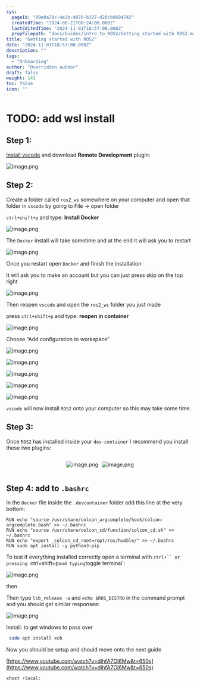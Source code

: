 ```yaml
---
sys:
  pageId: "89e0a78c-4e2b-4070-b327-d28cb0694742"
  createdTime: "2024-08-21T00:24:00.000Z"
  lastEditedTime: "2024-11-01T18:57:00.000Z"
  propFilepath: "docs/Guides/intro_to_ROS2/Getting started with ROS2.md"
title: "Getting started with ROS2"
date: "2024-11-01T18:57:00.000Z"
description: ""
tags:
  - "Onboarding"
author: "Overridden author"
draft: false
weight: 141
toc: false
icon: ""
---
```


# TODO: add wsl install

## Step 1:

[Install vscode](https://code.visualstudio.com/download) and download **Remote Development** plugin:

![image.png](https://prod-files-secure.s3.us-west-2.amazonaws.com/d518164a-d88e-44d1-a4ee-3adb3bd8bce0/efb52993-1881-4a40-b95e-6f020334f022/image.png?X-Amz-Algorithm=AWS4-HMAC-SHA256&X-Amz-Content-Sha256=UNSIGNED-PAYLOAD&X-Amz-Credential=ASIAZI2LB466XJUW3W3J%2F20250427%2Fus-west-2%2Fs3%2Faws4_request&X-Amz-Date=20250427T160837Z&X-Amz-Expires=3600&X-Amz-Security-Token=IQoJb3JpZ2luX2VjEMP%2F%2F%2F%2F%2F%2F%2F%2F%2F%2FwEaCXVzLXdlc3QtMiJHMEUCIHwa29pgZnZAsAVPWYzSjd%2Fl%2BfI4sv3XPPonBDzQe8MkAiEAhO4XIAij4dVc1j%2BWFko7qohNU1qJm1CnH9gQoJMt7vUq%2FwMIXBAAGgw2Mzc0MjMxODM4MDUiDPwIMoC%2BmzLZBET5IyrcA%2BirxGXAFEbyZDq2QkVj38D0iLhQLzLC31NcdXPsg%2BN4yB%2B%2BkxypZf1M52z8PQW%2FGlnlTbXWj3MNf%2FjYXfx8XtDIlbTR2m%2FBs%2B3UShwOlzGG8w1LERDwgOs0h%2BUXyqr1%2BfvLf4VWr%2BCcp2WcA9sFGS9uVsC0wnSSy0yPYzaiAQeOH2jkvN93q70NPRFSsn9RzNd687iIq6%2Br%2FcAq49o0ARtI%2BxE2C8lXa7qPfdNjwjEQyyzm8OR5bc%2BDphGRNWw2mvIZg2OshMLzaewk1IRheFgpI%2BWp7xRb3s11Sw2ZxtdQ%2FmviSy7GAqmomowSpPthqV4K6I5rEW03xb3G7KhVH7803oQ4hHrPnzrgdUPu3pDTBP%2FXuj5A5U1Wc2jkH5ugzS8cjWFsQWFRur6MEY4v61RfeDCzmEvPOhZ11uO06%2BrY8McqVi5NtN221eRAAfVsuBTTQ6N8Z2la39BrGFZNSVitHMA3NcQvKU%2FaBfTNzGcokXlgNhDTL8L1%2FokGXNljBSDlbUtDQEelLRNrhTplRyveomGhZUsVBVywW2MV%2FgcKJtbhY3EU%2BkDp%2Bxs3VgYa%2FPB0ehhrnZn7kizI6PS%2Bb%2FlsZq0X%2B8pVmxtnYuUwGZNLpJ2H1zWDk%2B3ON%2FWdMMyMuMAGOqUBi2C%2FI%2Bt0n7gMjyP0ycIxOnuE1AOhNDxVlAA83nXlTnJ%2F6gTsZSxqZkUCko%2BGUsu3FM6P%2FS7e%2FXyKCvqj06IAaevyJDJbAyp9AaZx6mDqsNVvNEEQs0lBLeH3oGBKOFOTvXlfUL0Hx%2Brq0ACieYiQXv76QFIerBQwjZwTTAhUk%2BSWltrI09rJLogL6v9ygQGlllg8PztqLYaWKCRJNqz01t8ftTvX&X-Amz-Signature=0123771f9ab7403eb36ec69a0446e203379cc763eeaa53e70462e9f42223eb19&X-Amz-SignedHeaders=host&x-id=GetObject)

## Step 2:

Create a folder called `ros2_ws` somewhere on your computer and open that folder in `vscode` by going to File → open folder 

`ctrl+shift+p` and type: **Install Docker**

![image.png](https://prod-files-secure.s3.us-west-2.amazonaws.com/d518164a-d88e-44d1-a4ee-3adb3bd8bce0/2269dc0e-1cd5-47ff-bceb-c04ad9b2eab0/image.png?X-Amz-Algorithm=AWS4-HMAC-SHA256&X-Amz-Content-Sha256=UNSIGNED-PAYLOAD&X-Amz-Credential=ASIAZI2LB466XJUW3W3J%2F20250427%2Fus-west-2%2Fs3%2Faws4_request&X-Amz-Date=20250427T160837Z&X-Amz-Expires=3600&X-Amz-Security-Token=IQoJb3JpZ2luX2VjEMP%2F%2F%2F%2F%2F%2F%2F%2F%2F%2FwEaCXVzLXdlc3QtMiJHMEUCIHwa29pgZnZAsAVPWYzSjd%2Fl%2BfI4sv3XPPonBDzQe8MkAiEAhO4XIAij4dVc1j%2BWFko7qohNU1qJm1CnH9gQoJMt7vUq%2FwMIXBAAGgw2Mzc0MjMxODM4MDUiDPwIMoC%2BmzLZBET5IyrcA%2BirxGXAFEbyZDq2QkVj38D0iLhQLzLC31NcdXPsg%2BN4yB%2B%2BkxypZf1M52z8PQW%2FGlnlTbXWj3MNf%2FjYXfx8XtDIlbTR2m%2FBs%2B3UShwOlzGG8w1LERDwgOs0h%2BUXyqr1%2BfvLf4VWr%2BCcp2WcA9sFGS9uVsC0wnSSy0yPYzaiAQeOH2jkvN93q70NPRFSsn9RzNd687iIq6%2Br%2FcAq49o0ARtI%2BxE2C8lXa7qPfdNjwjEQyyzm8OR5bc%2BDphGRNWw2mvIZg2OshMLzaewk1IRheFgpI%2BWp7xRb3s11Sw2ZxtdQ%2FmviSy7GAqmomowSpPthqV4K6I5rEW03xb3G7KhVH7803oQ4hHrPnzrgdUPu3pDTBP%2FXuj5A5U1Wc2jkH5ugzS8cjWFsQWFRur6MEY4v61RfeDCzmEvPOhZ11uO06%2BrY8McqVi5NtN221eRAAfVsuBTTQ6N8Z2la39BrGFZNSVitHMA3NcQvKU%2FaBfTNzGcokXlgNhDTL8L1%2FokGXNljBSDlbUtDQEelLRNrhTplRyveomGhZUsVBVywW2MV%2FgcKJtbhY3EU%2BkDp%2Bxs3VgYa%2FPB0ehhrnZn7kizI6PS%2Bb%2FlsZq0X%2B8pVmxtnYuUwGZNLpJ2H1zWDk%2B3ON%2FWdMMyMuMAGOqUBi2C%2FI%2Bt0n7gMjyP0ycIxOnuE1AOhNDxVlAA83nXlTnJ%2F6gTsZSxqZkUCko%2BGUsu3FM6P%2FS7e%2FXyKCvqj06IAaevyJDJbAyp9AaZx6mDqsNVvNEEQs0lBLeH3oGBKOFOTvXlfUL0Hx%2Brq0ACieYiQXv76QFIerBQwjZwTTAhUk%2BSWltrI09rJLogL6v9ygQGlllg8PztqLYaWKCRJNqz01t8ftTvX&X-Amz-Signature=74aca5d47c55324bfe3699755fe78b11b65e0d77b2a20906fcce0f10ef145600&X-Amz-SignedHeaders=host&x-id=GetObject)

The `Docker` install will take sometime and at the end it will ask you to restart

![image.png](https://prod-files-secure.s3.us-west-2.amazonaws.com/d518164a-d88e-44d1-a4ee-3adb3bd8bce0/ed233f78-be33-4b1f-b89c-9c346c0e961e/image.png?X-Amz-Algorithm=AWS4-HMAC-SHA256&X-Amz-Content-Sha256=UNSIGNED-PAYLOAD&X-Amz-Credential=ASIAZI2LB466XJUW3W3J%2F20250427%2Fus-west-2%2Fs3%2Faws4_request&X-Amz-Date=20250427T160837Z&X-Amz-Expires=3600&X-Amz-Security-Token=IQoJb3JpZ2luX2VjEMP%2F%2F%2F%2F%2F%2F%2F%2F%2F%2FwEaCXVzLXdlc3QtMiJHMEUCIHwa29pgZnZAsAVPWYzSjd%2Fl%2BfI4sv3XPPonBDzQe8MkAiEAhO4XIAij4dVc1j%2BWFko7qohNU1qJm1CnH9gQoJMt7vUq%2FwMIXBAAGgw2Mzc0MjMxODM4MDUiDPwIMoC%2BmzLZBET5IyrcA%2BirxGXAFEbyZDq2QkVj38D0iLhQLzLC31NcdXPsg%2BN4yB%2B%2BkxypZf1M52z8PQW%2FGlnlTbXWj3MNf%2FjYXfx8XtDIlbTR2m%2FBs%2B3UShwOlzGG8w1LERDwgOs0h%2BUXyqr1%2BfvLf4VWr%2BCcp2WcA9sFGS9uVsC0wnSSy0yPYzaiAQeOH2jkvN93q70NPRFSsn9RzNd687iIq6%2Br%2FcAq49o0ARtI%2BxE2C8lXa7qPfdNjwjEQyyzm8OR5bc%2BDphGRNWw2mvIZg2OshMLzaewk1IRheFgpI%2BWp7xRb3s11Sw2ZxtdQ%2FmviSy7GAqmomowSpPthqV4K6I5rEW03xb3G7KhVH7803oQ4hHrPnzrgdUPu3pDTBP%2FXuj5A5U1Wc2jkH5ugzS8cjWFsQWFRur6MEY4v61RfeDCzmEvPOhZ11uO06%2BrY8McqVi5NtN221eRAAfVsuBTTQ6N8Z2la39BrGFZNSVitHMA3NcQvKU%2FaBfTNzGcokXlgNhDTL8L1%2FokGXNljBSDlbUtDQEelLRNrhTplRyveomGhZUsVBVywW2MV%2FgcKJtbhY3EU%2BkDp%2Bxs3VgYa%2FPB0ehhrnZn7kizI6PS%2Bb%2FlsZq0X%2B8pVmxtnYuUwGZNLpJ2H1zWDk%2B3ON%2FWdMMyMuMAGOqUBi2C%2FI%2Bt0n7gMjyP0ycIxOnuE1AOhNDxVlAA83nXlTnJ%2F6gTsZSxqZkUCko%2BGUsu3FM6P%2FS7e%2FXyKCvqj06IAaevyJDJbAyp9AaZx6mDqsNVvNEEQs0lBLeH3oGBKOFOTvXlfUL0Hx%2Brq0ACieYiQXv76QFIerBQwjZwTTAhUk%2BSWltrI09rJLogL6v9ygQGlllg8PztqLYaWKCRJNqz01t8ftTvX&X-Amz-Signature=d417b3c3341644da5969ebeec067819539f7381c4d36c95fe64b1adc81b76e18&X-Amz-SignedHeaders=host&x-id=GetObject)

Once you restart open `Docker` and finish the installation

It will ask you to make an account but you can just press skip on the top right

![image.png](https://prod-files-secure.s3.us-west-2.amazonaws.com/d518164a-d88e-44d1-a4ee-3adb3bd8bce0/21010ad9-1659-4fd9-9f59-9932a09b2a3d/image.png?X-Amz-Algorithm=AWS4-HMAC-SHA256&X-Amz-Content-Sha256=UNSIGNED-PAYLOAD&X-Amz-Credential=ASIAZI2LB466XJUW3W3J%2F20250427%2Fus-west-2%2Fs3%2Faws4_request&X-Amz-Date=20250427T160837Z&X-Amz-Expires=3600&X-Amz-Security-Token=IQoJb3JpZ2luX2VjEMP%2F%2F%2F%2F%2F%2F%2F%2F%2F%2FwEaCXVzLXdlc3QtMiJHMEUCIHwa29pgZnZAsAVPWYzSjd%2Fl%2BfI4sv3XPPonBDzQe8MkAiEAhO4XIAij4dVc1j%2BWFko7qohNU1qJm1CnH9gQoJMt7vUq%2FwMIXBAAGgw2Mzc0MjMxODM4MDUiDPwIMoC%2BmzLZBET5IyrcA%2BirxGXAFEbyZDq2QkVj38D0iLhQLzLC31NcdXPsg%2BN4yB%2B%2BkxypZf1M52z8PQW%2FGlnlTbXWj3MNf%2FjYXfx8XtDIlbTR2m%2FBs%2B3UShwOlzGG8w1LERDwgOs0h%2BUXyqr1%2BfvLf4VWr%2BCcp2WcA9sFGS9uVsC0wnSSy0yPYzaiAQeOH2jkvN93q70NPRFSsn9RzNd687iIq6%2Br%2FcAq49o0ARtI%2BxE2C8lXa7qPfdNjwjEQyyzm8OR5bc%2BDphGRNWw2mvIZg2OshMLzaewk1IRheFgpI%2BWp7xRb3s11Sw2ZxtdQ%2FmviSy7GAqmomowSpPthqV4K6I5rEW03xb3G7KhVH7803oQ4hHrPnzrgdUPu3pDTBP%2FXuj5A5U1Wc2jkH5ugzS8cjWFsQWFRur6MEY4v61RfeDCzmEvPOhZ11uO06%2BrY8McqVi5NtN221eRAAfVsuBTTQ6N8Z2la39BrGFZNSVitHMA3NcQvKU%2FaBfTNzGcokXlgNhDTL8L1%2FokGXNljBSDlbUtDQEelLRNrhTplRyveomGhZUsVBVywW2MV%2FgcKJtbhY3EU%2BkDp%2Bxs3VgYa%2FPB0ehhrnZn7kizI6PS%2Bb%2FlsZq0X%2B8pVmxtnYuUwGZNLpJ2H1zWDk%2B3ON%2FWdMMyMuMAGOqUBi2C%2FI%2Bt0n7gMjyP0ycIxOnuE1AOhNDxVlAA83nXlTnJ%2F6gTsZSxqZkUCko%2BGUsu3FM6P%2FS7e%2FXyKCvqj06IAaevyJDJbAyp9AaZx6mDqsNVvNEEQs0lBLeH3oGBKOFOTvXlfUL0Hx%2Brq0ACieYiQXv76QFIerBQwjZwTTAhUk%2BSWltrI09rJLogL6v9ygQGlllg8PztqLYaWKCRJNqz01t8ftTvX&X-Amz-Signature=bcb305d12be47949dcfec8d647bef06896297206d844bb488d7dda075d8af574&X-Amz-SignedHeaders=host&x-id=GetObject)

Then reopen `vscode` and open the `ros2_ws` folder you just made

press `ctrl+shift+p` and type: **reopen in container**

![image.png](https://prod-files-secure.s3.us-west-2.amazonaws.com/d518164a-d88e-44d1-a4ee-3adb3bd8bce0/4e93b8c2-41ad-488c-8095-c74205196118/image.png?X-Amz-Algorithm=AWS4-HMAC-SHA256&X-Amz-Content-Sha256=UNSIGNED-PAYLOAD&X-Amz-Credential=ASIAZI2LB466XJUW3W3J%2F20250427%2Fus-west-2%2Fs3%2Faws4_request&X-Amz-Date=20250427T160837Z&X-Amz-Expires=3600&X-Amz-Security-Token=IQoJb3JpZ2luX2VjEMP%2F%2F%2F%2F%2F%2F%2F%2F%2F%2FwEaCXVzLXdlc3QtMiJHMEUCIHwa29pgZnZAsAVPWYzSjd%2Fl%2BfI4sv3XPPonBDzQe8MkAiEAhO4XIAij4dVc1j%2BWFko7qohNU1qJm1CnH9gQoJMt7vUq%2FwMIXBAAGgw2Mzc0MjMxODM4MDUiDPwIMoC%2BmzLZBET5IyrcA%2BirxGXAFEbyZDq2QkVj38D0iLhQLzLC31NcdXPsg%2BN4yB%2B%2BkxypZf1M52z8PQW%2FGlnlTbXWj3MNf%2FjYXfx8XtDIlbTR2m%2FBs%2B3UShwOlzGG8w1LERDwgOs0h%2BUXyqr1%2BfvLf4VWr%2BCcp2WcA9sFGS9uVsC0wnSSy0yPYzaiAQeOH2jkvN93q70NPRFSsn9RzNd687iIq6%2Br%2FcAq49o0ARtI%2BxE2C8lXa7qPfdNjwjEQyyzm8OR5bc%2BDphGRNWw2mvIZg2OshMLzaewk1IRheFgpI%2BWp7xRb3s11Sw2ZxtdQ%2FmviSy7GAqmomowSpPthqV4K6I5rEW03xb3G7KhVH7803oQ4hHrPnzrgdUPu3pDTBP%2FXuj5A5U1Wc2jkH5ugzS8cjWFsQWFRur6MEY4v61RfeDCzmEvPOhZ11uO06%2BrY8McqVi5NtN221eRAAfVsuBTTQ6N8Z2la39BrGFZNSVitHMA3NcQvKU%2FaBfTNzGcokXlgNhDTL8L1%2FokGXNljBSDlbUtDQEelLRNrhTplRyveomGhZUsVBVywW2MV%2FgcKJtbhY3EU%2BkDp%2Bxs3VgYa%2FPB0ehhrnZn7kizI6PS%2Bb%2FlsZq0X%2B8pVmxtnYuUwGZNLpJ2H1zWDk%2B3ON%2FWdMMyMuMAGOqUBi2C%2FI%2Bt0n7gMjyP0ycIxOnuE1AOhNDxVlAA83nXlTnJ%2F6gTsZSxqZkUCko%2BGUsu3FM6P%2FS7e%2FXyKCvqj06IAaevyJDJbAyp9AaZx6mDqsNVvNEEQs0lBLeH3oGBKOFOTvXlfUL0Hx%2Brq0ACieYiQXv76QFIerBQwjZwTTAhUk%2BSWltrI09rJLogL6v9ygQGlllg8PztqLYaWKCRJNqz01t8ftTvX&X-Amz-Signature=4682a7574fbbf32b264a6941fa90fa0f999946eb36f74bb99763b6b5200a695b&X-Amz-SignedHeaders=host&x-id=GetObject)

Choose “Add configuration to workspace”

![image.png](https://prod-files-secure.s3.us-west-2.amazonaws.com/d518164a-d88e-44d1-a4ee-3adb3bd8bce0/9560b282-5060-4989-ba37-97e7b2c22476/image.png?X-Amz-Algorithm=AWS4-HMAC-SHA256&X-Amz-Content-Sha256=UNSIGNED-PAYLOAD&X-Amz-Credential=ASIAZI2LB466XJUW3W3J%2F20250427%2Fus-west-2%2Fs3%2Faws4_request&X-Amz-Date=20250427T160837Z&X-Amz-Expires=3600&X-Amz-Security-Token=IQoJb3JpZ2luX2VjEMP%2F%2F%2F%2F%2F%2F%2F%2F%2F%2FwEaCXVzLXdlc3QtMiJHMEUCIHwa29pgZnZAsAVPWYzSjd%2Fl%2BfI4sv3XPPonBDzQe8MkAiEAhO4XIAij4dVc1j%2BWFko7qohNU1qJm1CnH9gQoJMt7vUq%2FwMIXBAAGgw2Mzc0MjMxODM4MDUiDPwIMoC%2BmzLZBET5IyrcA%2BirxGXAFEbyZDq2QkVj38D0iLhQLzLC31NcdXPsg%2BN4yB%2B%2BkxypZf1M52z8PQW%2FGlnlTbXWj3MNf%2FjYXfx8XtDIlbTR2m%2FBs%2B3UShwOlzGG8w1LERDwgOs0h%2BUXyqr1%2BfvLf4VWr%2BCcp2WcA9sFGS9uVsC0wnSSy0yPYzaiAQeOH2jkvN93q70NPRFSsn9RzNd687iIq6%2Br%2FcAq49o0ARtI%2BxE2C8lXa7qPfdNjwjEQyyzm8OR5bc%2BDphGRNWw2mvIZg2OshMLzaewk1IRheFgpI%2BWp7xRb3s11Sw2ZxtdQ%2FmviSy7GAqmomowSpPthqV4K6I5rEW03xb3G7KhVH7803oQ4hHrPnzrgdUPu3pDTBP%2FXuj5A5U1Wc2jkH5ugzS8cjWFsQWFRur6MEY4v61RfeDCzmEvPOhZ11uO06%2BrY8McqVi5NtN221eRAAfVsuBTTQ6N8Z2la39BrGFZNSVitHMA3NcQvKU%2FaBfTNzGcokXlgNhDTL8L1%2FokGXNljBSDlbUtDQEelLRNrhTplRyveomGhZUsVBVywW2MV%2FgcKJtbhY3EU%2BkDp%2Bxs3VgYa%2FPB0ehhrnZn7kizI6PS%2Bb%2FlsZq0X%2B8pVmxtnYuUwGZNLpJ2H1zWDk%2B3ON%2FWdMMyMuMAGOqUBi2C%2FI%2Bt0n7gMjyP0ycIxOnuE1AOhNDxVlAA83nXlTnJ%2F6gTsZSxqZkUCko%2BGUsu3FM6P%2FS7e%2FXyKCvqj06IAaevyJDJbAyp9AaZx6mDqsNVvNEEQs0lBLeH3oGBKOFOTvXlfUL0Hx%2Brq0ACieYiQXv76QFIerBQwjZwTTAhUk%2BSWltrI09rJLogL6v9ygQGlllg8PztqLYaWKCRJNqz01t8ftTvX&X-Amz-Signature=1f19e8cb8ca82693e922229bcb2c599660ab6997231ec4edb078b372ac32e9cd&X-Amz-SignedHeaders=host&x-id=GetObject)

![image.png](https://prod-files-secure.s3.us-west-2.amazonaws.com/d518164a-d88e-44d1-a4ee-3adb3bd8bce0/2ee63f81-886b-48e8-a553-dc6e5eac99e4/image.png?X-Amz-Algorithm=AWS4-HMAC-SHA256&X-Amz-Content-Sha256=UNSIGNED-PAYLOAD&X-Amz-Credential=ASIAZI2LB466XJUW3W3J%2F20250427%2Fus-west-2%2Fs3%2Faws4_request&X-Amz-Date=20250427T160837Z&X-Amz-Expires=3600&X-Amz-Security-Token=IQoJb3JpZ2luX2VjEMP%2F%2F%2F%2F%2F%2F%2F%2F%2F%2FwEaCXVzLXdlc3QtMiJHMEUCIHwa29pgZnZAsAVPWYzSjd%2Fl%2BfI4sv3XPPonBDzQe8MkAiEAhO4XIAij4dVc1j%2BWFko7qohNU1qJm1CnH9gQoJMt7vUq%2FwMIXBAAGgw2Mzc0MjMxODM4MDUiDPwIMoC%2BmzLZBET5IyrcA%2BirxGXAFEbyZDq2QkVj38D0iLhQLzLC31NcdXPsg%2BN4yB%2B%2BkxypZf1M52z8PQW%2FGlnlTbXWj3MNf%2FjYXfx8XtDIlbTR2m%2FBs%2B3UShwOlzGG8w1LERDwgOs0h%2BUXyqr1%2BfvLf4VWr%2BCcp2WcA9sFGS9uVsC0wnSSy0yPYzaiAQeOH2jkvN93q70NPRFSsn9RzNd687iIq6%2Br%2FcAq49o0ARtI%2BxE2C8lXa7qPfdNjwjEQyyzm8OR5bc%2BDphGRNWw2mvIZg2OshMLzaewk1IRheFgpI%2BWp7xRb3s11Sw2ZxtdQ%2FmviSy7GAqmomowSpPthqV4K6I5rEW03xb3G7KhVH7803oQ4hHrPnzrgdUPu3pDTBP%2FXuj5A5U1Wc2jkH5ugzS8cjWFsQWFRur6MEY4v61RfeDCzmEvPOhZ11uO06%2BrY8McqVi5NtN221eRAAfVsuBTTQ6N8Z2la39BrGFZNSVitHMA3NcQvKU%2FaBfTNzGcokXlgNhDTL8L1%2FokGXNljBSDlbUtDQEelLRNrhTplRyveomGhZUsVBVywW2MV%2FgcKJtbhY3EU%2BkDp%2Bxs3VgYa%2FPB0ehhrnZn7kizI6PS%2Bb%2FlsZq0X%2B8pVmxtnYuUwGZNLpJ2H1zWDk%2B3ON%2FWdMMyMuMAGOqUBi2C%2FI%2Bt0n7gMjyP0ycIxOnuE1AOhNDxVlAA83nXlTnJ%2F6gTsZSxqZkUCko%2BGUsu3FM6P%2FS7e%2FXyKCvqj06IAaevyJDJbAyp9AaZx6mDqsNVvNEEQs0lBLeH3oGBKOFOTvXlfUL0Hx%2Brq0ACieYiQXv76QFIerBQwjZwTTAhUk%2BSWltrI09rJLogL6v9ygQGlllg8PztqLYaWKCRJNqz01t8ftTvX&X-Amz-Signature=f579541129a0038db3e360afec37bb9336c0a89a588fe8e58a393253853d308a&X-Amz-SignedHeaders=host&x-id=GetObject)

![image.png](https://prod-files-secure.s3.us-west-2.amazonaws.com/d518164a-d88e-44d1-a4ee-3adb3bd8bce0/ae1580b2-b048-407e-aed9-b584224a7a04/image.png?X-Amz-Algorithm=AWS4-HMAC-SHA256&X-Amz-Content-Sha256=UNSIGNED-PAYLOAD&X-Amz-Credential=ASIAZI2LB466XJUW3W3J%2F20250427%2Fus-west-2%2Fs3%2Faws4_request&X-Amz-Date=20250427T160837Z&X-Amz-Expires=3600&X-Amz-Security-Token=IQoJb3JpZ2luX2VjEMP%2F%2F%2F%2F%2F%2F%2F%2F%2F%2FwEaCXVzLXdlc3QtMiJHMEUCIHwa29pgZnZAsAVPWYzSjd%2Fl%2BfI4sv3XPPonBDzQe8MkAiEAhO4XIAij4dVc1j%2BWFko7qohNU1qJm1CnH9gQoJMt7vUq%2FwMIXBAAGgw2Mzc0MjMxODM4MDUiDPwIMoC%2BmzLZBET5IyrcA%2BirxGXAFEbyZDq2QkVj38D0iLhQLzLC31NcdXPsg%2BN4yB%2B%2BkxypZf1M52z8PQW%2FGlnlTbXWj3MNf%2FjYXfx8XtDIlbTR2m%2FBs%2B3UShwOlzGG8w1LERDwgOs0h%2BUXyqr1%2BfvLf4VWr%2BCcp2WcA9sFGS9uVsC0wnSSy0yPYzaiAQeOH2jkvN93q70NPRFSsn9RzNd687iIq6%2Br%2FcAq49o0ARtI%2BxE2C8lXa7qPfdNjwjEQyyzm8OR5bc%2BDphGRNWw2mvIZg2OshMLzaewk1IRheFgpI%2BWp7xRb3s11Sw2ZxtdQ%2FmviSy7GAqmomowSpPthqV4K6I5rEW03xb3G7KhVH7803oQ4hHrPnzrgdUPu3pDTBP%2FXuj5A5U1Wc2jkH5ugzS8cjWFsQWFRur6MEY4v61RfeDCzmEvPOhZ11uO06%2BrY8McqVi5NtN221eRAAfVsuBTTQ6N8Z2la39BrGFZNSVitHMA3NcQvKU%2FaBfTNzGcokXlgNhDTL8L1%2FokGXNljBSDlbUtDQEelLRNrhTplRyveomGhZUsVBVywW2MV%2FgcKJtbhY3EU%2BkDp%2Bxs3VgYa%2FPB0ehhrnZn7kizI6PS%2Bb%2FlsZq0X%2B8pVmxtnYuUwGZNLpJ2H1zWDk%2B3ON%2FWdMMyMuMAGOqUBi2C%2FI%2Bt0n7gMjyP0ycIxOnuE1AOhNDxVlAA83nXlTnJ%2F6gTsZSxqZkUCko%2BGUsu3FM6P%2FS7e%2FXyKCvqj06IAaevyJDJbAyp9AaZx6mDqsNVvNEEQs0lBLeH3oGBKOFOTvXlfUL0Hx%2Brq0ACieYiQXv76QFIerBQwjZwTTAhUk%2BSWltrI09rJLogL6v9ygQGlllg8PztqLYaWKCRJNqz01t8ftTvX&X-Amz-Signature=056618b4ac8d2cce58bd1f2e60352c56b3fe9257f3eb29b030daf0c0692d170d&X-Amz-SignedHeaders=host&x-id=GetObject)

![image.png](https://prod-files-secure.s3.us-west-2.amazonaws.com/d518164a-d88e-44d1-a4ee-3adb3bd8bce0/53255b28-f75e-430f-b9e3-c0ac8577e42b/image.png?X-Amz-Algorithm=AWS4-HMAC-SHA256&X-Amz-Content-Sha256=UNSIGNED-PAYLOAD&X-Amz-Credential=ASIAZI2LB466XJUW3W3J%2F20250427%2Fus-west-2%2Fs3%2Faws4_request&X-Amz-Date=20250427T160837Z&X-Amz-Expires=3600&X-Amz-Security-Token=IQoJb3JpZ2luX2VjEMP%2F%2F%2F%2F%2F%2F%2F%2F%2F%2FwEaCXVzLXdlc3QtMiJHMEUCIHwa29pgZnZAsAVPWYzSjd%2Fl%2BfI4sv3XPPonBDzQe8MkAiEAhO4XIAij4dVc1j%2BWFko7qohNU1qJm1CnH9gQoJMt7vUq%2FwMIXBAAGgw2Mzc0MjMxODM4MDUiDPwIMoC%2BmzLZBET5IyrcA%2BirxGXAFEbyZDq2QkVj38D0iLhQLzLC31NcdXPsg%2BN4yB%2B%2BkxypZf1M52z8PQW%2FGlnlTbXWj3MNf%2FjYXfx8XtDIlbTR2m%2FBs%2B3UShwOlzGG8w1LERDwgOs0h%2BUXyqr1%2BfvLf4VWr%2BCcp2WcA9sFGS9uVsC0wnSSy0yPYzaiAQeOH2jkvN93q70NPRFSsn9RzNd687iIq6%2Br%2FcAq49o0ARtI%2BxE2C8lXa7qPfdNjwjEQyyzm8OR5bc%2BDphGRNWw2mvIZg2OshMLzaewk1IRheFgpI%2BWp7xRb3s11Sw2ZxtdQ%2FmviSy7GAqmomowSpPthqV4K6I5rEW03xb3G7KhVH7803oQ4hHrPnzrgdUPu3pDTBP%2FXuj5A5U1Wc2jkH5ugzS8cjWFsQWFRur6MEY4v61RfeDCzmEvPOhZ11uO06%2BrY8McqVi5NtN221eRAAfVsuBTTQ6N8Z2la39BrGFZNSVitHMA3NcQvKU%2FaBfTNzGcokXlgNhDTL8L1%2FokGXNljBSDlbUtDQEelLRNrhTplRyveomGhZUsVBVywW2MV%2FgcKJtbhY3EU%2BkDp%2Bxs3VgYa%2FPB0ehhrnZn7kizI6PS%2Bb%2FlsZq0X%2B8pVmxtnYuUwGZNLpJ2H1zWDk%2B3ON%2FWdMMyMuMAGOqUBi2C%2FI%2Bt0n7gMjyP0ycIxOnuE1AOhNDxVlAA83nXlTnJ%2F6gTsZSxqZkUCko%2BGUsu3FM6P%2FS7e%2FXyKCvqj06IAaevyJDJbAyp9AaZx6mDqsNVvNEEQs0lBLeH3oGBKOFOTvXlfUL0Hx%2Brq0ACieYiQXv76QFIerBQwjZwTTAhUk%2BSWltrI09rJLogL6v9ygQGlllg8PztqLYaWKCRJNqz01t8ftTvX&X-Amz-Signature=7d8362277e147a305024205ed60232db2b1a5b6facc30c5c0d8f9bdc8a959b9f&X-Amz-SignedHeaders=host&x-id=GetObject)

![image.png](https://prod-files-secure.s3.us-west-2.amazonaws.com/d518164a-d88e-44d1-a4ee-3adb3bd8bce0/7c562767-5af9-4ffb-97d1-327bcdf4ee00/image.png?X-Amz-Algorithm=AWS4-HMAC-SHA256&X-Amz-Content-Sha256=UNSIGNED-PAYLOAD&X-Amz-Credential=ASIAZI2LB466XJUW3W3J%2F20250427%2Fus-west-2%2Fs3%2Faws4_request&X-Amz-Date=20250427T160837Z&X-Amz-Expires=3600&X-Amz-Security-Token=IQoJb3JpZ2luX2VjEMP%2F%2F%2F%2F%2F%2F%2F%2F%2F%2FwEaCXVzLXdlc3QtMiJHMEUCIHwa29pgZnZAsAVPWYzSjd%2Fl%2BfI4sv3XPPonBDzQe8MkAiEAhO4XIAij4dVc1j%2BWFko7qohNU1qJm1CnH9gQoJMt7vUq%2FwMIXBAAGgw2Mzc0MjMxODM4MDUiDPwIMoC%2BmzLZBET5IyrcA%2BirxGXAFEbyZDq2QkVj38D0iLhQLzLC31NcdXPsg%2BN4yB%2B%2BkxypZf1M52z8PQW%2FGlnlTbXWj3MNf%2FjYXfx8XtDIlbTR2m%2FBs%2B3UShwOlzGG8w1LERDwgOs0h%2BUXyqr1%2BfvLf4VWr%2BCcp2WcA9sFGS9uVsC0wnSSy0yPYzaiAQeOH2jkvN93q70NPRFSsn9RzNd687iIq6%2Br%2FcAq49o0ARtI%2BxE2C8lXa7qPfdNjwjEQyyzm8OR5bc%2BDphGRNWw2mvIZg2OshMLzaewk1IRheFgpI%2BWp7xRb3s11Sw2ZxtdQ%2FmviSy7GAqmomowSpPthqV4K6I5rEW03xb3G7KhVH7803oQ4hHrPnzrgdUPu3pDTBP%2FXuj5A5U1Wc2jkH5ugzS8cjWFsQWFRur6MEY4v61RfeDCzmEvPOhZ11uO06%2BrY8McqVi5NtN221eRAAfVsuBTTQ6N8Z2la39BrGFZNSVitHMA3NcQvKU%2FaBfTNzGcokXlgNhDTL8L1%2FokGXNljBSDlbUtDQEelLRNrhTplRyveomGhZUsVBVywW2MV%2FgcKJtbhY3EU%2BkDp%2Bxs3VgYa%2FPB0ehhrnZn7kizI6PS%2Bb%2FlsZq0X%2B8pVmxtnYuUwGZNLpJ2H1zWDk%2B3ON%2FWdMMyMuMAGOqUBi2C%2FI%2Bt0n7gMjyP0ycIxOnuE1AOhNDxVlAA83nXlTnJ%2F6gTsZSxqZkUCko%2BGUsu3FM6P%2FS7e%2FXyKCvqj06IAaevyJDJbAyp9AaZx6mDqsNVvNEEQs0lBLeH3oGBKOFOTvXlfUL0Hx%2Brq0ACieYiQXv76QFIerBQwjZwTTAhUk%2BSWltrI09rJLogL6v9ygQGlllg8PztqLYaWKCRJNqz01t8ftTvX&X-Amz-Signature=c11add1e7db21db01254f23c09443ecf11db925347856e70a4d39af0626ff73d&X-Amz-SignedHeaders=host&x-id=GetObject)

`vscode` will now install `ROS2` onto your computer so this may take some time.

## Step 3:

Once `ROS2` has installed inside your `dev-container` I recommend you install these two plugins:

<div style="display: flex;flex-direction: row; column-gap:10px; max-width: 630px;justify-content: center;">
<div>

![image.png](https://prod-files-secure.s3.us-west-2.amazonaws.com/d518164a-d88e-44d1-a4ee-3adb3bd8bce0/3fc3d550-5a54-4ba1-ba6b-faa01cdb7369/image.png?X-Amz-Algorithm=AWS4-HMAC-SHA256&X-Amz-Content-Sha256=UNSIGNED-PAYLOAD&X-Amz-Credential=ASIAZI2LB4664C2CZKLI%2F20250427%2Fus-west-2%2Fs3%2Faws4_request&X-Amz-Date=20250427T160842Z&X-Amz-Expires=3600&X-Amz-Security-Token=IQoJb3JpZ2luX2VjEMP%2F%2F%2F%2F%2F%2F%2F%2F%2F%2FwEaCXVzLXdlc3QtMiJHMEUCIHGPbKQDl0xzHUt8A1YJ0JMHBwqXvPdb7RK%2F4MbxLV6IAiEA1%2F%2BoPErHKndrkv22W7pqCpdZr6nnyoydv3vIqUiiXeEq%2FwMIWxAAGgw2Mzc0MjMxODM4MDUiDJofsF3PJ7M8NeZusircA%2BI15cKAjYg8w9KG%2BKEjzlgeKTUZqBncJXw2OH4VTF8J1a4fud5yMSMxD%2B1xmB8M%2F7guThnfdK244ZQa1VRt6UEklgZdMek4LpfiDXHqh6oPmXAibuLzodmw944d8yWA%2Bgwqll8NHYSYkbYfQlaVWxxeXfY%2Bdls%2BMahSEBeEqQ4icvnLUeJQxQNoI8NO%2Ba0nlLNwg9ZAF%2BGsfHvy8Mtu86zfL1ZfzZae1UQmR2hAWFjqKBKBicMJ%2FqA1wEAwxpqMkzm2LRUozqHVF7VJ%2FtRhGOiUc00ukIwLOWatsORIP21toBHGQXr72UYcDhpkKlHBW8TwkHQ%2Fl1MvzF8978BnRE6qLq48IQZpEjWZ3RM%2BIz921wIKtaCvs3wTKBN7E0iAXEao036wnoAVFn1j6KMIoGT6SXO6MOWhE5n2FqP7jt%2BfvZWLe7dVWzJsIaE1nX9BV04nYtEKt9awZzexsuOA5OHn7l1i7kArSab7YEeYSn3TNA6%2FzOZoyMRf%2BDIIHEH9Fjhy4met%2Bh6ivxv4EcbTSJ4atOHNZ6Ufuc44rCyc7nWepPYCS9P7%2BfxYjOjzontuIjG6pqS8Xgu8xDwGuKoFPwJfA%2BVlZ4S%2BXogAmOx%2BDQXViMeV5iRbnUdmzoxxMPyLuMAGOqUBGH4BUTujF83REE971o2lTcg75HFAm8lm8kXYxxxyairGBxGMroPxu9zA%2FmtnNBUybgu1sWmPB1Rs4Q4Zh39puQlyil4ry4XLvHqx8ovVRnZmjo92o%2BtHWSL9mp84GqT4iaL3k54OcpZPYuuGfAaXWf33yKxIo2ZpuYRWy4N51%2FzRFtXsc3aHADz1DbpWMoMPZqzIX5TqMns7JgWPvMCRf3IGSA0b&X-Amz-Signature=85a443a47f729ff64a72e0887a2784f26d800e4ed546f9e367e42efc764f936c&X-Amz-SignedHeaders=host&x-id=GetObject)

</div>
<div>

![image.png](https://prod-files-secure.s3.us-west-2.amazonaws.com/d518164a-d88e-44d1-a4ee-3adb3bd8bce0/d994cc66-13c2-4093-a5a3-f84cf4601a82/image.png?X-Amz-Algorithm=AWS4-HMAC-SHA256&X-Amz-Content-Sha256=UNSIGNED-PAYLOAD&X-Amz-Credential=ASIAZI2LB466Q3PQN6EX%2F20250427%2Fus-west-2%2Fs3%2Faws4_request&X-Amz-Date=20250427T160842Z&X-Amz-Expires=3600&X-Amz-Security-Token=IQoJb3JpZ2luX2VjEMP%2F%2F%2F%2F%2F%2F%2F%2F%2F%2FwEaCXVzLXdlc3QtMiJGMEQCIH%2Bc1yyUsqTqsU1cGfAJ2oUiLnLA6LG19RyBDvxkeQB8AiBCz2g3y3IBAl%2BKH7%2Bp6DqbROY2nE5syukjNfjBVe%2Bfqyr%2FAwhcEAAaDDYzNzQyMzE4MzgwNSIM%2BRUCgu9D634tr0LdKtwDQog79sfw7feh8w7CjYMzspdV1pB3zUTU2XrmlP8Qi8o4AVw3zSoFCbJumlEDnEcmkHjnMJB7qZI%2BHrfvlm348ETe5qkvPVzOT1LoNLnR7DAKPn1Uhvs%2BRLpo7Mptk9KzyUdBnpbPyWqAKbd8K37Cq%2FxdvRmcLS1VKj6j8zuURuWqDj%2FPNdklcwSWpSH%2BnPoOv%2Fplr5n4Jos%2BS9vhuGH%2Bhhhpg5xAuQVD0RKX0s1PCflAJM6OdMZAScDPJUV0cq3Niw0gR%2By3hu%2B7VAmwLSBQSncR%2BUGRBQC6aGpjuEnXDpZ3juUA360voZHdcp7s6qkKwySSbVr4tCUtmIIFjHhGHIug0ovwErO69pQQKYE4VaprpyjxNyK7fBXwoPT%2FAB1wf72XlkvvMnibn%2FObfov1PHx40RG9%2FDfSquZcNxf%2BHGFBEokXwBR4eRu52AQn1BroxU1YRGwDFRvs9ptEs6HdSsKwIUsUzSmVBJz2zL0pPIBgzpVjyqPuLJyB8mxekIm58neqqU3yybmPFMlD4dsrxVZBVHm49e9%2B8VpM3mQmzDDV9k8a%2BZaS4BJ1QuT4FsV9RaPffITVRabBsgXE6gsqamT%2F80WfebE0nhPs217HzcUUYH4G%2Fv1lqbXhFTMwnoy4wAY6pgEXPonlSfTaQpE8XGR9C34wGqCTkvTXAk1tgAdkLSFkdFAZ%2B6QSauJau6d2ARkQodtgW2%2B%2Fmi1HGmaCJHisJJHJ9st2zx9Lr1ME8ACICzWRroHBSFrJXhKG74gwpzu7dQHhHzy1cN57GL1Fq1P3R0CRVLxWlhwMSAbjMfjCbZFoqadH%2FsV3kKniizqLRAQMduYyPbjx7MlPG47KujYxTMN85ASNWXqc&X-Amz-Signature=c8c31bec503b439da14f571561a29ab98d6838f9475027a5b04fba081abcc7af&X-Amz-SignedHeaders=host&x-id=GetObject)

</div>
</div>

## Step 4: add to `.bashrc`

In the `Docker` file inside the `.devcontainer` folder add this line at the very bottom: 

```docker
RUN echo "source /usr/share/colcon_argcomplete/hook/colcon-argcomplete.bash" >> ~/.bashrc
RUN echo "source /usr/share/colcon_cd/function/colcon_cd.sh" >> ~/.bashrc
RUN echo "export _colcon_cd_root=/opt/ros/humble/" >> ~/.bashrc
RUN sudo apt install -y python3-pip 
```

To test if everything installed correctly open a terminal with `ctrl+`` or pressing `ctrl+shift+p` and typing `toggle terminal`:

![image.png](https://prod-files-secure.s3.us-west-2.amazonaws.com/d518164a-d88e-44d1-a4ee-3adb3bd8bce0/6a4943d8-b04e-4c02-9a58-775f3384d1a5/image.png?X-Amz-Algorithm=AWS4-HMAC-SHA256&X-Amz-Content-Sha256=UNSIGNED-PAYLOAD&X-Amz-Credential=ASIAZI2LB466XJUW3W3J%2F20250427%2Fus-west-2%2Fs3%2Faws4_request&X-Amz-Date=20250427T160837Z&X-Amz-Expires=3600&X-Amz-Security-Token=IQoJb3JpZ2luX2VjEMP%2F%2F%2F%2F%2F%2F%2F%2F%2F%2FwEaCXVzLXdlc3QtMiJHMEUCIHwa29pgZnZAsAVPWYzSjd%2Fl%2BfI4sv3XPPonBDzQe8MkAiEAhO4XIAij4dVc1j%2BWFko7qohNU1qJm1CnH9gQoJMt7vUq%2FwMIXBAAGgw2Mzc0MjMxODM4MDUiDPwIMoC%2BmzLZBET5IyrcA%2BirxGXAFEbyZDq2QkVj38D0iLhQLzLC31NcdXPsg%2BN4yB%2B%2BkxypZf1M52z8PQW%2FGlnlTbXWj3MNf%2FjYXfx8XtDIlbTR2m%2FBs%2B3UShwOlzGG8w1LERDwgOs0h%2BUXyqr1%2BfvLf4VWr%2BCcp2WcA9sFGS9uVsC0wnSSy0yPYzaiAQeOH2jkvN93q70NPRFSsn9RzNd687iIq6%2Br%2FcAq49o0ARtI%2BxE2C8lXa7qPfdNjwjEQyyzm8OR5bc%2BDphGRNWw2mvIZg2OshMLzaewk1IRheFgpI%2BWp7xRb3s11Sw2ZxtdQ%2FmviSy7GAqmomowSpPthqV4K6I5rEW03xb3G7KhVH7803oQ4hHrPnzrgdUPu3pDTBP%2FXuj5A5U1Wc2jkH5ugzS8cjWFsQWFRur6MEY4v61RfeDCzmEvPOhZ11uO06%2BrY8McqVi5NtN221eRAAfVsuBTTQ6N8Z2la39BrGFZNSVitHMA3NcQvKU%2FaBfTNzGcokXlgNhDTL8L1%2FokGXNljBSDlbUtDQEelLRNrhTplRyveomGhZUsVBVywW2MV%2FgcKJtbhY3EU%2BkDp%2Bxs3VgYa%2FPB0ehhrnZn7kizI6PS%2Bb%2FlsZq0X%2B8pVmxtnYuUwGZNLpJ2H1zWDk%2B3ON%2FWdMMyMuMAGOqUBi2C%2FI%2Bt0n7gMjyP0ycIxOnuE1AOhNDxVlAA83nXlTnJ%2F6gTsZSxqZkUCko%2BGUsu3FM6P%2FS7e%2FXyKCvqj06IAaevyJDJbAyp9AaZx6mDqsNVvNEEQs0lBLeH3oGBKOFOTvXlfUL0Hx%2Brq0ACieYiQXv76QFIerBQwjZwTTAhUk%2BSWltrI09rJLogL6v9ygQGlllg8PztqLYaWKCRJNqz01t8ftTvX&X-Amz-Signature=d94dc41d6f9ea743266de0b7b942e53fa6182be7b314a51be33afe6a564f0a4c&X-Amz-SignedHeaders=host&x-id=GetObject)

then 

Then type `lsb_release -a` and `echo $ROS_DISTRO` in the command prompt and you should get similar responses:

![image.png](https://prod-files-secure.s3.us-west-2.amazonaws.com/d518164a-d88e-44d1-a4ee-3adb3bd8bce0/3e635dec-a805-4e85-8b9e-d000e5b71a4e/image.png?X-Amz-Algorithm=AWS4-HMAC-SHA256&X-Amz-Content-Sha256=UNSIGNED-PAYLOAD&X-Amz-Credential=ASIAZI2LB466XJUW3W3J%2F20250427%2Fus-west-2%2Fs3%2Faws4_request&X-Amz-Date=20250427T160837Z&X-Amz-Expires=3600&X-Amz-Security-Token=IQoJb3JpZ2luX2VjEMP%2F%2F%2F%2F%2F%2F%2F%2F%2F%2FwEaCXVzLXdlc3QtMiJHMEUCIHwa29pgZnZAsAVPWYzSjd%2Fl%2BfI4sv3XPPonBDzQe8MkAiEAhO4XIAij4dVc1j%2BWFko7qohNU1qJm1CnH9gQoJMt7vUq%2FwMIXBAAGgw2Mzc0MjMxODM4MDUiDPwIMoC%2BmzLZBET5IyrcA%2BirxGXAFEbyZDq2QkVj38D0iLhQLzLC31NcdXPsg%2BN4yB%2B%2BkxypZf1M52z8PQW%2FGlnlTbXWj3MNf%2FjYXfx8XtDIlbTR2m%2FBs%2B3UShwOlzGG8w1LERDwgOs0h%2BUXyqr1%2BfvLf4VWr%2BCcp2WcA9sFGS9uVsC0wnSSy0yPYzaiAQeOH2jkvN93q70NPRFSsn9RzNd687iIq6%2Br%2FcAq49o0ARtI%2BxE2C8lXa7qPfdNjwjEQyyzm8OR5bc%2BDphGRNWw2mvIZg2OshMLzaewk1IRheFgpI%2BWp7xRb3s11Sw2ZxtdQ%2FmviSy7GAqmomowSpPthqV4K6I5rEW03xb3G7KhVH7803oQ4hHrPnzrgdUPu3pDTBP%2FXuj5A5U1Wc2jkH5ugzS8cjWFsQWFRur6MEY4v61RfeDCzmEvPOhZ11uO06%2BrY8McqVi5NtN221eRAAfVsuBTTQ6N8Z2la39BrGFZNSVitHMA3NcQvKU%2FaBfTNzGcokXlgNhDTL8L1%2FokGXNljBSDlbUtDQEelLRNrhTplRyveomGhZUsVBVywW2MV%2FgcKJtbhY3EU%2BkDp%2Bxs3VgYa%2FPB0ehhrnZn7kizI6PS%2Bb%2FlsZq0X%2B8pVmxtnYuUwGZNLpJ2H1zWDk%2B3ON%2FWdMMyMuMAGOqUBi2C%2FI%2Bt0n7gMjyP0ycIxOnuE1AOhNDxVlAA83nXlTnJ%2F6gTsZSxqZkUCko%2BGUsu3FM6P%2FS7e%2FXyKCvqj06IAaevyJDJbAyp9AaZx6mDqsNVvNEEQs0lBLeH3oGBKOFOTvXlfUL0Hx%2Brq0ACieYiQXv76QFIerBQwjZwTTAhUk%2BSWltrI09rJLogL6v9ygQGlllg8PztqLYaWKCRJNqz01t8ftTvX&X-Amz-Signature=ea4a870446a69da4c8751cac1f5d382cf743fd2ac12b99c5f3fc8c9b5db3dafd&X-Amz-SignedHeaders=host&x-id=GetObject)

Install:  to get windows to pass over

```bash
 sudo apt install xcb
```

Now you should be setup and should move onto the next guide 

[https://www.youtube.com/watch?v=dihfA7Ol6Mw&t=650s](https://www.youtube.com/watch?v=dihfA7Ol6Mw&t=650s)

```python
xhost +local:
```
